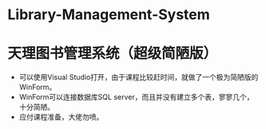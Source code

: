 # Library-Management-System
<h1>天理图书管理系统（超级简陋版）</h1>
<ul>
<li>可以使用Visual Studio打开，由于课程比较赶时间，就做了一个极为简陋版的WinForm。</li>
<li>WinForm可以连接数据库SQL server，而且并没有建立多个表，寥寥几个，十分简陋。</li>
<li>应付课程准备，大佬勿喷。</li>
</ul>
